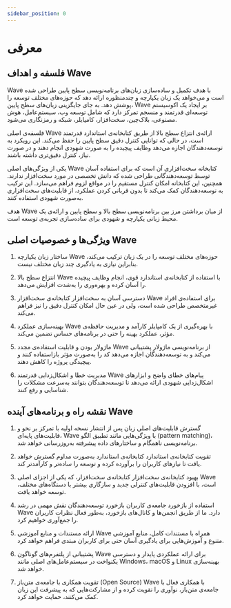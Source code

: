 ```yaml
---
sidebar_position: 0
---
```


# معرفی
## فلسفه و اهداف Wave
Wave با هدف تکمیل و ساده‌سازی زبان‌های برنامه‌نویسی سطح پایین طراحی شده است و می‌خواهد یک زبان یکپارچه و چندمنظوره ارائه دهد که حوزه‌های مختلف توسعه را پوشش دهد. به جای جایگزینی زبان‌های سطح پایین، Wave بر ایجاد یک اکوسیستم توسعه‌ای قدرتمند و منسجم تمرکز دارد که شامل توسعه وب، سیستم‌عامل، هوش مصنوعی، بلاک‌چین، سخت‌افزار، کامپایلر، شبکه و رمزنگاری می‌شود.

فلسفه‌ی اصلی Wave ارائه‌ی انتزاع سطح بالا از طریق کتابخانه‌ی استاندارد قدرتمند است، در حالی که توانایی کنترل دقیق سطح پایین را حفظ می‌کند. این رویکرد به توسعه‌دهندگان اجازه می‌دهد وظایف پیچیده را به صورت شهودی انجام دهند و در صورت نیاز، کنترل دقیق‌تری داشته باشند.

یکی از ویژگی‌های اصلی Wave کتابخانه سخت‌افزاری آن است که برای استفاده آسان توسط توسعه‌دهندگانی طراحی شده که دانش تخصصی در مورد سخت‌افزار ندارند. همچنین، این کتابخانه امکان کنترل مستقیم را در مواقع لزوم فراهم می‌سازد. این ترکیب به توسعه‌دهندگان کمک می‌کند تا بدون قربانی کردن عملکرد، از قابلیت‌های سخت‌افزاری به‌صورت شهودی استفاده کنند.

هدف Wave از میان برداشتن مرز بین برنامه‌نویسی سطح بالا و سطح پایین و ارائه‌ی یک محیط زبانی یکپارچه و شهودی برای ساده‌سازی تجربه‌ی توسعه است.

## ویژگی‌ها و خصوصیات اصلی Wave
1. ساختار زبان یکپارچه
Wave حوزه‌های مختلف توسعه را در یک زبان ترکیب می‌کند، بنابراین نیازی به یادگیری چند زبان مختلف نیست.

2. انتزاع سطح بالا
Wave با استفاده از کتابخانه‌ی استاندارد قوی، انجام وظایف پیچیده را آسان کرده و بهره‌وری را به‌شدت افزایش می‌دهد.

3. دسترسی آسان به سخت‌افزار
کتابخانه‌ی سخت‌افزار Wave برای استفاده‌ی افراد غیرمتخصص طراحی شده است، ولی در عین حال امکان کنترل دقیق را نیز فراهم می‌کند.

4. بهینه‌سازی عملکرد
Wave با بهره‌گیری از یک کامپایلر کارآمد و مدیریت حافظه‌ی مؤثر، عملکرد بهینه را حتی در برنامه‌های حساس تضمین می‌کند.

5. ماژولار بودن و قابلیت استفاده‌ی مجدد
Wave از برنامه‌نویسی ماژولار پشتیبانی می‌کند و به توسعه‌دهندگان اجازه می‌دهد کد را به‌صورت مؤثر بازاستفاده کنند و پیچیدگی پروژه را کاهش دهند.

6. مدیریت خطا و اشکال‌زدایی قدرتمند
Wave پیام‌های خطای واضح و ابزارهای اشکال‌زدایی شهودی ارائه می‌دهد تا توسعه‌دهندگان بتوانند به‌سرعت مشکلات را شناسایی و رفع کنند.

## نقشه‌ راه و برنامه‌های آینده Wave
1. گسترش قابلیت‌های اصلی زبان
پس از انتشار نسخه اولیه با تمرکز بر نحو و قابلیت‌های پایه‌ای، Wave با ویژگی‌هایی مانند تطبیق الگو (pattern matching)، برنامه‌نویسی ناهمگام و ساختارهای داده پیشرفته به‌روزرسانی خواهد شد.

2. تقویت کتابخانه‌ی استاندارد
کتابخانه‌ی استاندارد به‌صورت مداوم گسترش خواهد یافت تا نیازهای کاربران را برآورده کرده و توسعه را ساده‌تر و کارآمدتر کند.

3. بهبود کتابخانه‌ی سخت‌افزار
کتابخانه‌ی سخت‌افزار، که یکی از اجزای اصلی Wave است، با افزودن قابلیت‌های کنترلی جدید و سازگاری بیشتر با دستگاه‌های مختلف، توسعه خواهد یافت.

4. استفاده از بازخورد جامعه‌ی کاربران
بازخورد توسعه‌دهندگان نقش مهمی در رشد Wave دارد. ما از طریق انجمن‌ها و کانال‌های بازخورد، به‌طور فعال نظرات کاربران را جمع‌آوری خواهیم کرد.

5. ارائه مستندات و منابع آموزشی
Wave همراه با مستندات کامل، منابع آموزشی متنوع و آموزش‌هایی برای یادگیری آسان حتی برای کاربران مبتدی فراهم خواهد کرد.

6. پشتیبانی از پلتفرم‌های گوناگون
Wave برای ارائه عملکردی پایدار و دسترسی یکنواخت در سیستم‌عامل‌های اصلی مانند Windows، macOS و Linux بهینه‌سازی خواهد شد.

7. تقویت همکاری با جامعه‌ی متن‌باز (Open Source)
Wave با همکاری فعال با جامعه‌ی متن‌باز، نوآوری را تقویت کرده و از مشارکت‌هایی که به پیشرفت این زبان کمک می‌کنند، حمایت خواهد کرد.